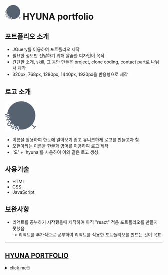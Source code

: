 # <img src="./img/new_logo.svg" width="50"> HYUNA portfolio
## 포트폴리오 소개
- JQuery를 이용하여 포트폴리오 제작
- 필요한 정보만 전달하기 위해 깔끔한 디자인이 목적
- 간단한 소개, skill, 그 동안 만들은 project, clone coding, contact part로 나눠서 제작
- 320px, 768px, 1280px, 1440px, 1920px을 반응형으로 제작

## 로고 소개
<img src = "./img/new_logo.svg" width="100px" hight="100px">

- 이름을 활용하여 한눈에 알아보기 쉽고 유니크하게 로고를 만들고자 함
- 오현아라는 이름을 한글과 영어를 이용하여 로고 제작
- '오' + 'hyuna'를 사용하여 이와 같은 로고 생성

## 사용기술
- HTML
- CSS
- JavaScript

## 보완사항
- 리액트를 공부하기 시작했을때 제작하여 아직 "react" 적용 포트폴리오를 만들지 못했음 </br>
-> 리액트를 추가적으로 공부하여 리액트를 적용한 포트폴리오를 만드는 것이 목표

---
## <a href="https://hyunao.github.io/hyuna_portfolio/html/portfolio_main.html" color="#000">HYUNA PORTFOLIO</a>
<details>
<summary>click me🖱️</summary>
<details>
<summary>💙 main page</summary>
  <img src="./img/readme/main_page.png" width="300" height="700">
</details>
